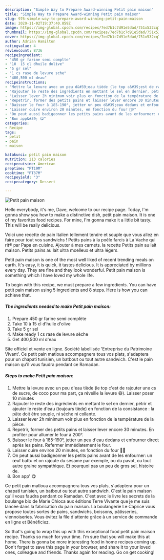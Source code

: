 ```yaml
---
description: "Simple Way to Prepare Award-winning Petit pain maison"
title: "Simple Way to Prepare Award-winning Petit pain maison"
slug: 976-simple-way-to-prepare-award-winning-petit-pain-maison
date: 2020-11-02T19:37:40.859Z
image: https://img-global.cpcdn.com/recipes/7ed7b1c7d91e5dad/751x532cq70/petit-pain-maison-photo-principale-de-la-recette.jpg
thumbnail: https://img-global.cpcdn.com/recipes/7ed7b1c7d91e5dad/751x532cq70/petit-pain-maison-photo-principale-de-la-recette.jpg
cover: https://img-global.cpcdn.com/recipes/7ed7b1c7d91e5dad/751x532cq70/petit-pain-maison-photo-principale-de-la-recette.jpg
author: Adrian Hamilton
ratingvalue: 4
reviewcount: 8736
recipeingredient:
- "450 gr farine semi complte"
- "10  15 cl dhuile dolive"
- "5 gr sel"
- "1 cs rase de levure sche"
- "400,500 ml deau"
recipeinstructions:
- "Mettre la levure avec un peu d&#39;eau tiède (le top c&#39;est de rajouter une cs de sucre, de coco pour ma part, ça réveille la levure 😄). Laisser poser 10 minutes"
- "Rajouter le reste des ingrédients en mettant le sel en dernier, pétrir et ajouter le reste d&#39;eau (toujours tiède) en fonction de la consistance : la pâte doit être souple, ni sèche ni collante."
- "Laisser lever 2h minimum voir plus en fonction de la température de la pièce."
- "Repetrir, former des petits pains et laisser lever encore 30 minutes. En profiter pour allumer le four à 200°."
- "Baisser le four à 185-190°, jetter un peu d&#39;eau dedans et enfourner direct après les pains. Refermer immédiatement le four."
- "Laisser cuire environ 20 minutes, en fonction du four 🤷‍♀️"
- "On peut aussi badigeonner les petits pains avant de les enfourner: un œuf battu et on rajoute du sésame par exemple, ou du pavot, ou tout autre graine sympathique. Et pourquoi pas un peu de gros sel, histoire de."
- "Bon app&#39; 😋"
categories:
- Recipe
tags:
- petit
- pain
- maison

katakunci: petit pain maison 
nutrition: 213 calories
recipecuisine: American
preptime: "PT19M"
cooktime: "PT37M"
recipeyield: "3"
recipecategory: Dessert

---
```



![Petit pain maison](https://img-global.cpcdn.com/recipes/7ed7b1c7d91e5dad/751x532cq70/petit-pain-maison-photo-principale-de-la-recette.jpg)

Hello everybody, it's me, Dave, welcome to our recipe page. Today, I'm gonna show you how to make a distinctive dish, petit pain maison. It is one of my favorites food recipes. For mine, I'm gonna make it a little bit tasty. This will be really delicious.

Voici une recette de pain Italien tellement tendre et souple que vous allez en faire pour tout vos sandwichs ! Petits pains à la poêle farcis à La Vache qui rit® par Papa en cuisine. Ajouter à mes carnets. la recette Petits pain au lait maison. Petits pains au lait ultra moelleux et ultra légers.

Petit pain maison is one of the most well liked of recent trending meals on earth. It's easy, it is quick, it tastes delicious. It is appreciated by millions every day. They are fine and they look wonderful. Petit pain maison is something which I have loved my whole life.


To begin with this recipe, we must prepare a few ingredients. You can have petit pain maison using 5 ingredients and 8 steps. Here is how you can achieve that.

<!--inarticleads1-->

##### The ingredients needed to make Petit pain maison:

1. Prepare 450 gr farine semi complète
1. Take 10 à 15 cl d&#39;huile d&#39;olive
1. Take 5 gr sel
1. Make ready 1 cs rase de levure sèche
1. Get 400,500 ml d&#39;eau


Site officiel et vente en ligne. Société labellisée &#39;Entreprise du Patrimoine Vivant&#39;. Ce petit pain matloua accompagnera tous vos plats, s&#39;adaptera pour un chapati tunisien, un batbout ou tout autre sandwich. C&#39;est le pain maison qu&#39;il vous faudra pendant ce Ramadan. 

<!--inarticleads2-->

##### Steps to make Petit pain maison:

1. Mettre la levure avec un peu d&#39;eau tiède (le top c&#39;est de rajouter une cs de sucre, de coco pour ma part, ça réveille la levure 😄). Laisser poser 10 minutes
1. Rajouter le reste des ingrédients en mettant le sel en dernier, pétrir et ajouter le reste d&#39;eau (toujours tiède) en fonction de la consistance : la pâte doit être souple, ni sèche ni collante.
1. Laisser lever 2h minimum voir plus en fonction de la température de la pièce.
1. Repetrir, former des petits pains et laisser lever encore 30 minutes. En profiter pour allumer le four à 200°.
1. Baisser le four à 185-190°, jetter un peu d&#39;eau dedans et enfourner direct après les pains. Refermer immédiatement le four.
1. Laisser cuire environ 20 minutes, en fonction du four 🤷‍♀️
1. On peut aussi badigeonner les petits pains avant de les enfourner: un œuf battu et on rajoute du sésame par exemple, ou du pavot, ou tout autre graine sympathique. Et pourquoi pas un peu de gros sel, histoire de.
1. Bon app&#39; 😋


Ce petit pain matloua accompagnera tous vos plats, s&#39;adaptera pour un chapati tunisien, un batbout ou tout autre sandwich. C&#39;est le pain maison qu&#39;il vous faudra pendant ce Ramadan. C&#39;est avec le livre les secrets de la boulange bio de Marie Chioca aux éditions Terre Vivante que je me suis lancée dans la fabrication du pain maison. La boulangerie Le Caprice vous propose toutes sortes de pains, sandwichs, boissons, pâtisseries, viennoiseries. Vous évitez la file d&#39;attente grâce à un service de commande en ligne et Bénéficiez. 

So that's going to wrap this up with this exceptional food petit pain maison recipe. Thanks so much for your time. I'm sure that you will make this at home. There is gonna be more interesting food in home recipes coming up. Don't forget to save this page in your browser, and share it to your loved ones, colleague and friends. Thanks again for reading. Go on get cooking!

